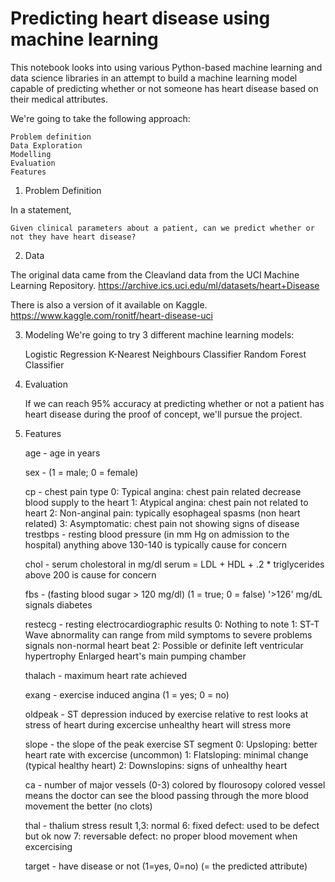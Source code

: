 # Predicting heart disease using machine learning

This notebook looks into using various Python-based machine learning and data science libraries in an attempt to build a machine learning model capable of predicting whether or not someone has heart disease based on their medical attributes.

We're going to take the following approach:

    Problem definition
    Data Exploration
    Modelling
    Evaluation
    Features
 
    

1. Problem Definition

In a statement,

    Given clinical parameters about a patient, can we predict whether or not they have heart disease?

2. Data

The original data came from the Cleavland data from the UCI Machine Learning Repository. https://archive.ics.uci.edu/ml/datasets/heart+Disease

There is also a version of it available on Kaggle. https://www.kaggle.com/ronitf/heart-disease-uci

3. Modeling
    We're going to try 3 different machine learning models:

    Logistic Regression
    K-Nearest Neighbours Classifier
    Random Forest Classifier

4. Evaluation

    If we can reach 95% accuracy at predicting whether or not a patient has heart disease during the proof of concept, we'll pursue the project.

5. Features

    age - age in years
    
    sex - (1 = male; 0 = female)
    
    cp - chest pain type
        0: Typical angina: chest pain related decrease blood supply to the heart
        1: Atypical angina: chest pain not related to heart
        2: Non-anginal pain: typically esophageal spasms (non heart related)
        3: Asymptomatic: chest pain not showing signs of disease
    trestbps - resting blood pressure (in mm Hg on admission to the hospital) anything above 130-140 is typically cause for concern
    
    chol - serum cholestoral in mg/dl
        serum = LDL + HDL + .2 * triglycerides
        above 200 is cause for concern
        
    fbs - (fasting blood sugar > 120 mg/dl) (1 = true; 0 = false)
        '>126' mg/dL signals diabetes
        
    restecg - resting electrocardiographic results
        0: Nothing to note
        1: ST-T Wave abnormality
            can range from mild symptoms to severe problems
            signals non-normal heart beat
        2: Possible or definite left ventricular hypertrophy
            Enlarged heart's main pumping chamber
            
    thalach - maximum heart rate achieved
    
    exang - exercise induced angina (1 = yes; 0 = no)
    
    oldpeak - ST depression induced by exercise relative to rest looks at stress of heart during excercise unhealthy heart will stress more
    
    slope - the slope of the peak exercise ST segment
        0: Upsloping: better heart rate with excercise (uncommon)
        1: Flatsloping: minimal change (typical healthy heart)
        2: Downslopins: signs of unhealthy heart
        
    ca - number of major vessels (0-3) colored by flourosopy
        colored vessel means the doctor can see the blood passing through
        the more blood movement the better (no clots)
        
    thal - thalium stress result
        1,3: normal
        6: fixed defect: used to be defect but ok now
        7: reversable defect: no proper blood movement when excercising
        
    target - have disease or not (1=yes, 0=no) (= the predicted attribute)
